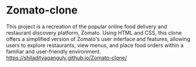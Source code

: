 # Zomato-clone
This project is a recreation of the popular online food delivery and restaurant discovery platform, Zomato. Using HTML and CSS, this clone offers a simplified version of Zomato's user interface and features, allowing users to explore restaurants, view menus, and place food orders within a familiar and user-friendly environment.
https://shiladityaganguly.github.io/Zomato-clone/
